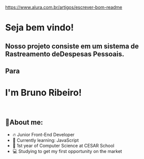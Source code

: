 https://www.alura.com.br/artigos/escrever-bom-readme

<h1>Seja bem vindo!</h1>
<h2>Nosso projeto consiste em um sistema de Rastreamento deDespesas Pessoais.</h2>
<h2>Para 
  
 <h1 align="left""> I'm Bruno Ribeiro!</h1>

<br>

## 💬About me:
- 🔥 Junior Front-End Developer
- 🌱 Currently learning: JavaScript
- 📘 1st year of Computer Science at CESAR School
- 💻 Studying to get my first opportunity on the market

<br>
